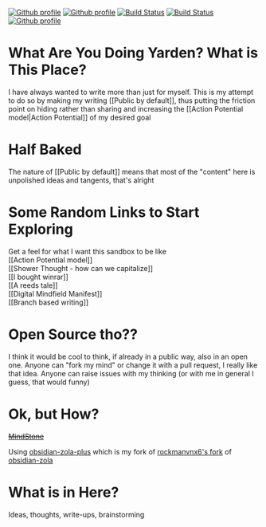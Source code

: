 [![Github profile](https://img.shields.io/badge/Github-Yarden--zmr-orange)](https://github.com/Yarden-zmr) [![Github profile](https://img.shields.io/github/commit-activity/w/yarden-zmr/me?label=Knoledgebase-commits)](https://github.com/Yarden-zmr/me) [![Build Status](https://badges.netlify.com/api/yarden-zamir.svg)](https://app.netlify.com/sites/yarden-zamir/deploys) [![Build Status](https://img.shields.io/website?url=https%3A%2F%2Fyarden-zamir.com)](https://yarden-zamir.com) [![Github profile](https://img.shields.io/badge/Github-Yarden--zmr/me-purple)](https://github.com/Yarden-zamirme)

# What Are You Doing Yarden? What is This Place?
I have always wanted to write more than just for myself. This is my attempt to do so by making my writing [[Public by default]], thus putting the friction point on hiding rather than sharing and increasing the [[Action Potential model|Action Potential]] of my desired goal

# Half Baked
The nature of [[Public by default]] means that most of the "content" here is unpolished ideas and tangents, that's alright

# Some Random Links to Start Exploring
Get a feel for what I want this sandbox to be like  
[[Action Potential model]]  
[[Shower Thought - how can we capitalize]]  
[[I bought winrar]]  
[[A reeds tale]]  
[[Digital Mindfield Manifest]]  
[[Branch based writing]]

# Open Source tho??
I think it would be cool to think, if already in a public way, also in an open one. Anyone can "fork my mind" or change it with a pull request, I really like that idea. Anyone can raise issues with my thinking (or with me in general I guess, that would funny)

# Ok, but How?
~~[MindStone](https://mindstone.tuancao.me/)~~  

Using [obsidian-zola-plus](https://github.com/Yarden-zmr/obsidian-zola-plus) which is my fork of [rockmanvnx6's fork](https://github.com/rockmanvnx6/obsidian-zola) of [obsidian-zola](https://github.com/ppeetteerrs/obsidian-zola)

# What is in Here?
Ideas, thoughts, write-ups, brainstorming
